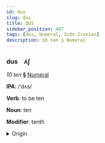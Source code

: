 ```yaml
---
id: dus
slug: dus
title: DUS
sidebar_position: 497
tags: [dus, Numeral, Indo-Iranian]
description: 10 ten § Numeral
---
```


### dus&emsp;<span kind="abugida">ʌ́ʃ</span>

*10 ten* **§** [Numeral](../../tags/Numeral)

**IPA**: /ˈdʌs/

**Verb**: to be ten

**Noun**: ten

**Modifier**: tenth

<details>
    <summary>Origin</summary>
    Hindi दस das [d̪ɐs]<br/>
    <em>Indo-Iranian Language Family</em>
</details>